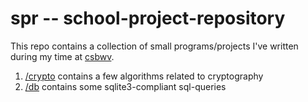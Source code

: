 # spr -- school-project-repository

This repo contains a collection of small programs/projects I've written during my time at [csbwv](https://csbwv.de).

1. [/crypto](https://github.com/tim-tm/spr/tree/main/crypto) contains a few algorithms related to cryptography
2. [/db](https://github.com/tim-tm/spr/tree/main/db) contains some sqlite3-compliant sql-queries
